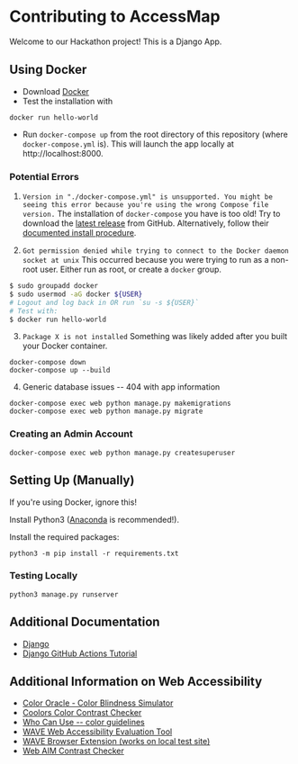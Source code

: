 # Contributing to AccessMap

Welcome to our Hackathon project! This is a Django App.

## Using Docker

- Download [Docker](https://www.docker.com/get-started)
- Test the installation with
```
docker run hello-world
```
- Run `docker-compose up` from the root directory of this repository
(where `docker-compose.yml` is).
This will launch the app locally at http://localhost:8000.

### Potential Errors

1. `Version in "./docker-compose.yml" is unsupported. You might be seeing this error because you're using the wrong Compose file version.`
The installation of `docker-compose` you have is too old!
Try to download the [latest release](https://github.com/docker/compose/releases)
from GitHub.
Alternatively, follow their
[documented install procedure](https://docs.docker.com/compose/install/).

2. `Got permission denied while trying to connect to the Docker daemon socket at unix`
This occurred because you were trying to run as a non-root user.
Either run as root, or create a `docker` group.
```bash
$ sudo groupadd docker
$ sudo usermod -aG docker ${USER}
# Logout and log back in OR run `su -s ${USER}`
# Test with:
$ docker run hello-world
```

3. `Package X is not installed`
Something was likely added after you built your Docker container.
```
docker-compose down
docker-compose up --build
```

4. Generic database issues -- 404 with app information
```
docker-compose exec web python manage.py makemigrations
docker-compose exec web python manage.py migrate
```

### Creating an Admin Account

```
docker-compose exec web python manage.py createsuperuser
```

## Setting Up (Manually)

If you're using Docker, ignore this!

Install Python3 ([Anaconda](https://www.anaconda.com/products/individual)
is recommended!).

Install the required packages:
```
python3 -m pip install -r requirements.txt
```

### Testing Locally

```
python3 manage.py runserver
```

## Additional Documentation

- [Django](https://docs.djangoproject.com/en/3.2/)
- [Django GitHub Actions Tutorial](https://www.hacksoft.io/blog/github-actions-in-action-setting-up-django-and-postgres)

## Additional Information on Web Accessibility

- [Color Oracle - Color Blindness Simulator](https://colororacle.org/)
- [Coolors Color Contrast Checker](https://coolors.co/contrast-checker)
- [Who Can Use -- color guidelines](https://whocanuse.com/)
- [WAVE Web Accessibility Evaluation Tool](https://wave.webaim.org/)
- [WAVE Browser Extension (works on local test site)](https://wave.webaim.org/extension/)
- [Web AIM Contrast Checker](https://webaim.org/resources/contrastchecker/)
